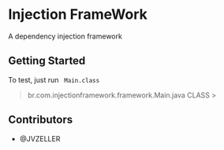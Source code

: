 # Injection FrameWork

A dependency injection framework

## Getting Started

To test, just run ``` Main.class```
> br.com.injectionframework.framework.Main.java CLASS >

## Contributors
- @JVZELLER
